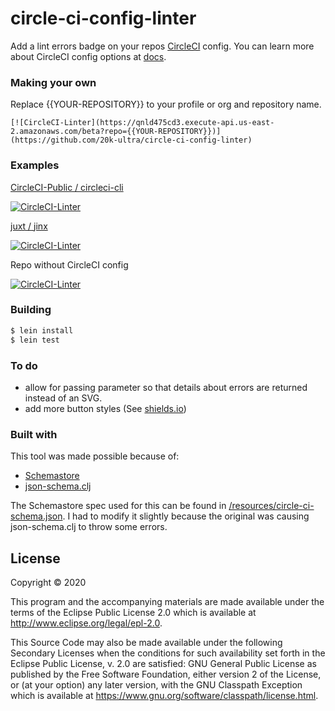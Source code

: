 # circle-ci-config-linter

Add a lint errors badge on your repos [CircleCI](https://circleci.com/) config. You can learn more about CircleCI config options at [docs](https://circleci.com/docs/2.0/configuration-reference/).

### Making your own

Replace {{YOUR-REPOSITORY}} to your profile or org and repository name.

```
[![CircleCI-Linter](https://qnld475cd3.execute-api.us-east-2.amazonaws.com/beta?repo={{YOUR-REPOSITORY}})](https://github.com/20k-ultra/circle-ci-config-linter)
```

### Examples

[CircleCI-Public / circleci-cli](https://github.com/CircleCI-Public/circleci-cli/blob/master/.circleci/config.yml)

[![CircleCI-Linter](https://qnld475cd3.execute-api.us-east-2.amazonaws.com/beta?repo=CircleCI-Public/circleci-cli)](https://github.com/20k-ultra/circle-ci-config-linter)

[juxt / jinx](https://github.com/juxt/jinx//blob/master/.circleci/config.yml)

[![CircleCI-Linter](https://qnld475cd3.execute-api.us-east-2.amazonaws.com/beta?repo=juxt/jinx)](https://github.com/20k-ultra/circle-ci-config-linterl)

Repo without CircleCI config

[![CircleCI-Linter](https://qnld475cd3.execute-api.us-east-2.amazonaws.com/beta?repo=DNSCrypt/dnscrypt-proxy)](https://github.com/20k-ultra/circle-ci-config-linter)

### Building

```bash
$ lein install
$ lein test
```

### To do

- allow for passing parameter so that details about errors are returned instead of an SVG.
- add more button styles (See [shields.io](https://shields.io))

### Built with

This tool was made possible because of:

- [Schemastore](https://github.com/SchemaStore/schemastore/)
- [json-schema.clj](https://github.com/niquola/json-schema.clj)

The Schemastore spec used for this can be found in [/resources/circle-ci-schema.json](https://github.com/20k-ultra/circle-ci-config-linter/blob/master/resources/circle-ci-schema.json). I had to modify it slightly because the original was causing json-schema.clj to throw some errors.


## License

Copyright © 2020

This program and the accompanying materials are made available under the
terms of the Eclipse Public License 2.0 which is available at
http://www.eclipse.org/legal/epl-2.0.

This Source Code may also be made available under the following Secondary
Licenses when the conditions for such availability set forth in the Eclipse
Public License, v. 2.0 are satisfied: GNU General Public License as published by
the Free Software Foundation, either version 2 of the License, or (at your
option) any later version, with the GNU Classpath Exception which is available
at https://www.gnu.org/software/classpath/license.html.
